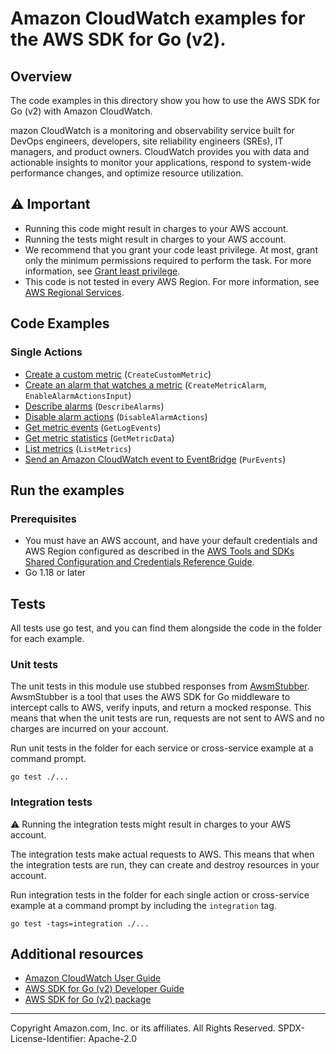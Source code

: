 # Amazon CloudWatch examples for the AWS SDK for Go (v2).

## Overview

The code examples in this directory show you how to use the AWS SDK for Go (v2)
with Amazon CloudWatch.

mazon CloudWatch is a monitoring and observability service built for DevOps
engineers, developers, site reliability engineers (SREs), IT managers, and
product owners. CloudWatch provides you with data and actionable insights to
monitor your applications, respond to system-wide performance changes, and
optimize resource utilization. 

## ⚠️ Important

* Running this code might result in charges to your AWS account. 
* Running the tests might result in charges to your AWS account.
* We recommend that you grant your code least privilege. At most, grant only the 
  minimum permissions required to perform the task. For more information, see 
  [Grant least privilege](https://docs.aws.amazon.com/IAM/latest/UserGuide/best-practices.html#grant-least-privilege). 
* This code is not tested in every AWS Region. For more information, 
  see [AWS Regional Services](https://aws.amazon.com/about-aws/global-infrastructure/regional-product-services).

## Code Examples

### Single Actions

- [Create a custom metric](CreateCustomMetric/) (`CreateCustomMetric`)
- [Create an alarm that watches a metric](CreateEnableMetricAlarm/) (`CreateMetricAlarm`, `EnableAlarmActionsInput`)
- [Describe alarms](DescribeAlarms/) (`DescribeAlarms`)
- [Disable alarm actions](DisableAlarm) (`DisableAlarmActions`)
- [Get metric events](GetLogEvents/) (`GetLogEvents`)
- [Get metric statistics](GetMetricData/) (`GetMetricData`) 
- [List metrics](ListMetrics/) (`ListMetrics`)
- [Send an Amazon CloudWatch event to EventBridge](PutEvent/) (`PurEvents`)

## Run the examples

### Prerequisites

* You must have an AWS account, and have your default credentials and AWS Region
  configured as described in the
  [AWS Tools and SDKs Shared Configuration and Credentials Reference Guide](https://docs.aws.amazon.com/credref/latest/refdocs/creds-config-files.html).
* Go 1.18 or later

## Tests

All tests use go test, and you can find them alongside the code in the folder for each 
example.

### Unit tests

The unit tests in this module use stubbed responses from [AwsmStubber](testtools/awsm_stubber.go).
AwsmStubber is a tool that uses the AWS SDK for Go middleware to intercept calls to
AWS, verify inputs, and return a mocked response. This means that when the unit tests 
are run, requests are not sent to AWS and no charges are incurred on your account.

Run unit tests in the folder for each service or cross-service example at a command
prompt.

```
go test ./...
```

### Integration tests

⚠️ Running the integration tests might result in charges to your AWS account.

The integration tests make actual requests to AWS. This means that when
the integration tests are run, they can create and destroy resources in your account.

Run integration tests in the folder for each single action or cross-service example at a
command prompt by including the `integration` tag.

```
go test -tags=integration ./...
```

## Additional resources
* [Amazon CloudWatch User Guide](https://docs.aws.amazon.com/AmazonCloudWatch/latest/monitoring/WhatIsCloudWatch.html)
* [AWS SDK for Go (v2) Developer Guide](https://aws.github.io/aws-sdk-go-v2/docs/)
* [AWS SDK for Go (v2) package](https://pkg.go.dev/github.com/aws/aws-sdk-go-v2)

---

Copyright Amazon.com, Inc. or its affiliates. All Rights Reserved. SPDX-License-Identifier: Apache-2.0
